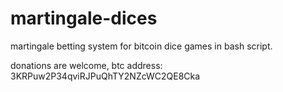 martingale-dices
================

martingale betting system for bitcoin dice games in bash script. 

donations are welcome, btc address: 3KRPuw2P34qviRJPuQhTY2NZcWC2QE8Cka